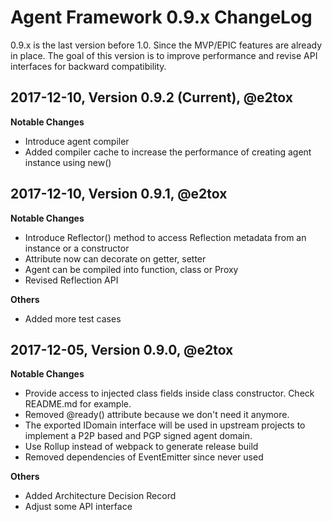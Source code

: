 # Agent Framework 0.9.x ChangeLog

0.9.x is the last version before 1.0. Since the MVP/EPIC features are already in place. 
The goal of this version is to improve performance and revise API interfaces for backward compatibility.

## 2017-12-10, Version 0.9.2 (Current), @e2tox

**Notable Changes**

- Introduce agent compiler
- Added compiler cache to increase the performance of creating agent instance using new()

## 2017-12-10, Version 0.9.1, @e2tox

**Notable Changes**

- Introduce Reflector() method to access Reflection metadata from an instance or a constructor
- Attribute now can decorate on getter, setter
- Agent can be compiled into function, class or Proxy
- Revised Reflection API

**Others**
- Added more test cases


## 2017-12-05, Version 0.9.0, @e2tox

**Notable Changes**

- Provide access to injected class fields inside class constructor. Check README.md for example.
- Removed @ready() attribute because we don't need it anymore.
- The exported IDomain interface will be used in upstream projects to implement a P2P based and PGP signed agent domain.
- Use Rollup instead of webpack to generate release build
- Removed dependencies of EventEmitter since never used

**Others**
- Added Architecture Decision Record
- Adjust some API interface

